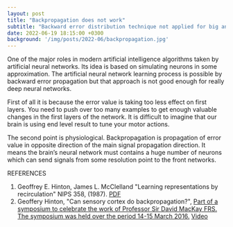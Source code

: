 ```yaml
---
layout: post
title: "Backpropagation does not work"
subtitle: "Backward error distribution technique not applied for big and complex systems."
date: 2022-06-19 18:15:00 +0300
background: '/img/posts/2022-06/backpropagation.jpg'
---
```

One of the major roles in modern artificial intelligence algorithms taken by artificial neural networks. Its idea is based on simulating neurons in some approximation. The artificial neural network learning process is possible by backward error propagation but that approach is not good enough for really deep neural networks. 

First of all it is because the error value is taking too less effect on first layers. You need to push over too many examples to get enough valuable changes in the first layers  of the network.
It is difficult to imagine that our brain is using end level result to tune your motor actions.

The second point is physiological. Backpropagation is propagation of error value in opposite direction of the main signal propagation direction. It means the brain’s neural network must contains a huge number of neurons which can send signals from some resolution point to the front networks. 

REFERENCES
1. Geoffrey E. Hinton, James L. McClelland "Learning representations by recirculation" NIPS 358, (1987). [PDF](/downloads/posts/2022-06-19/NIPS-1987-learning-representations-by-recirculation-Paper.pdf) 
2. Geoffery Hinton, "Can sensory cortex do backpropagation?", [Part of a symposium to celebrate the work of Professor Sir David MacKay FRS. The symposium was held over the period 14-15 March 2016.](http://divf.eng.cam.ac.uk/djcms2016/) [Video](https://www.youtube.com/watch?v=cBLk5baHbZ8)